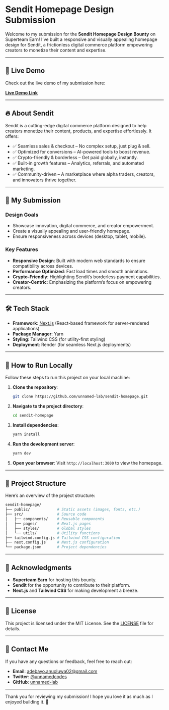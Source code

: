 # Sendit Homepage Design Submission

Welcome to my submission for the **Sendit Homepage Design Bounty** on Superteam Earn! I’ve built a responsive and visually appealing homepage design for Sendit, a frictionless digital commerce platform empowering creators to monetize their content and expertise.

---

## 🚀 Live Demo

Check out the live demo of my submission here:  

[**Live Demo Link**](https://sendit-homepage.onrender.com)

---

## 🔥 About Sendit

Sendit is a cutting-edge digital commerce platform designed to help creators monetize their content, products, and expertise effortlessly. It offers:

- ✅ Seamless sales & checkout – No complex setup, just plug & sell.
- ✅ Optimized for conversions – AI-powered tools to boost revenue.
- ✅ Crypto-friendly & borderless – Get paid globally, instantly.
- ✅ Built-in growth features – Analytics, referrals, and automated marketing.
- ✅ Community-driven – A marketplace where alpha traders, creators, and innovators thrive together.

---

## 🎨 My Submission

### Design Goals

- Showcase innovation, digital commerce, and creator empowerment.
- Create a visually appealing and user-friendly homepage.
- Ensure responsiveness across devices (desktop, tablet, mobile).

### Key Features

- **Responsive Design**: Built with modern web standards to ensure compatibility across devices.
- **Performance Optimized**: Fast load times and smooth animations.
- **Crypto-Friendly**: Highlighting Sendit’s borderless payment capabilities.
- **Creator-Centric**: Emphasizing the platform’s focus on empowering creators.

---

## 🛠️ Tech Stack

- **Framework**: [Next.js](https://nextjs.org/) (React-based framework for server-rendered applications)
- **Package Manager**: Yarn
- **Styling**: Tailwind CSS (for utility-first styling)
- **Deployment**: Render (for seamless Next.js deployments)

---

## 🚀 How to Run Locally

Follow these steps to run this project on your local machine:

1. **Clone the repository**:

   ```bash
   git clone https://github.com/unnamed-lab/sendit-homepage.git
   ```

2. **Navigate to the project directory**:

   ```bash
   cd sendit-homepage
   ```

3. **Install dependencies**:

   ```bash
   yarn install
   ```

4. **Run the development server**:

   ```bash
   yarn dev
   ```

5. **Open your browser**:
   Visit `http://localhost:3000` to view the homepage.

---

## 📂 Project Structure

Here’s an overview of the project structure:

```bash
sendit-homepage/
├── public/            # Static assets (images, fonts, etc.)
├── src/               # Source code
│   ├── components/    # Reusable components
│   ├── pages/         # Next.js pages
│   ├── styles/        # Global styles
│   └── utils/         # Utility functions
├── tailwind.config.js # Tailwind CSS configuration
├── next.config.js     # Next.js configuration
└── package.json       # Project dependencies
```

---

## 🙏 Acknowledgments

- **Superteam Earn** for hosting this bounty.
- **Sendit** for the opportunity to contribute to their platform.
- **Next.js** and **Tailwind CSS** for making development a breeze.

---

## 📄 License

This project is licensed under the MIT License. See the [LICENSE](LICENSE) file for details.

---

## 📧 Contact Me

If you have any questions or feedback, feel free to reach out:  

- **Email**: [adebayo.anuoluwa02@gmail.com](mailto:adebayo.anuoluwa02@gmail.com)  
- **Twitter**: [@unnamedcodes](https://x.com/unnamedcodes)  
- **GitHub**: [unnamed-lab](https://github.com/unnamed-lab)  

---

Thank you for reviewing my submission! I hope you love it as much as I enjoyed building it. 🚀
